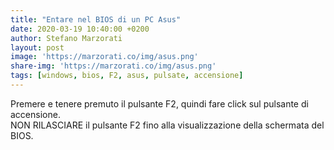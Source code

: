 ```yaml
---
title: "Entare nel BIOS di un PC Asus"
date: 2020-03-19 10:40:00 +0200
author: Stefano Marzorati
layout: post
image: 'https://marzorati.co/img/asus.png'
share-img: 'https://marzorati.co/img/asus.png'
tags: [windows, bios, F2, asus, pulsate, accensione]
---
```

Premere e tenere premuto il pulsante F2, quindi fare click sul pulsante di accensione.   
NON RILASCIARE il pulsante F2 fino alla visualizzazione della schermata del BIOS.
